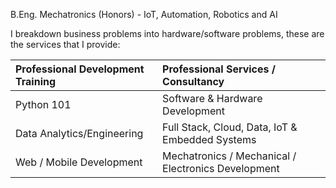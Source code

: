 <!--
**asmyio/asmyio** is a ✨ _special_ ✨ repository because its `README.md` (this file) appears on your GitHub profile.

Here are some ideas to get you started:

- 🔭 I’m currently working on ...
- 🌱 I’m currently learning ...
- 👯 I’m looking to collaborate on ...
- 🤔 I’m looking for help with ...
- 💬 Ask me about ...
- 📫 How to reach me: ...
- 😄 Pronouns: ...
- ⚡ Fun fact: ...
-->

B.Eng. Mechatronics (Honors) - IoT, Automation, Robotics and AI

I breakdown business problems into hardware/software problems, these are the services that I provide:

| Professional Development Training | Professional Services / Consultancy |
| :---  | :---  |
| Python 101 | Software & Hardware Development |
| Data Analytics/Engineering  | Full Stack, Cloud, Data, IoT & Embedded Systems  |
| Web / Mobile Development  | Mechatronics / Mechanical / Electronics Development  |
